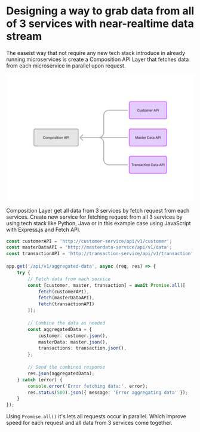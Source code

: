 # Designing a way to grab data from all of 3 services with near-realtime data stream

The easeist way that not require any new tech stack introduce in already running microservices is create a Composition API Layer that fetches data from each microservice in parallel upon request.

![Composition Diagram](./composition-diagram.png)

Composition Layer get all data from 3 services by fetch request from each services. Create new service for fetching request from all 3 services by using tech stack like Python, Java or in this example case using JavaScript with Express.js and Fetch API.

```ts
const customerAPI = 'http://customer-service/api/v1/customer';
const masterDataAPI = 'http://masterdata-service/api/v1/data';
const transactionAPI = 'http://transaction-service/api/v1/transaction';

app.get('/api/v1/aggregated-data', async (req, res) => {
    try {
        // Fetch data from each service
        const [customer, master, transaction] = await Promise.all([
            fetch(customerAPI),
            fetch(masterDataAPI),
            fetch(transactionAPI)
        ]);

        // Combine the data as needed
        const aggregatedData = {
            customer: customer.json(),
            masterData: master.json(),
            transactions: transaction.json(),
        };

        // Send the combined response
        res.json(aggregatedData);
    } catch (error) {
        console.error('Error fetching data:', error);
        res.status(500).json({ message: 'Error aggregating data' });
    }
});
```

Using `Promise.all()` it's lets all requests occur in parallel. Which improve speed for each request and all data from 3 services come together.